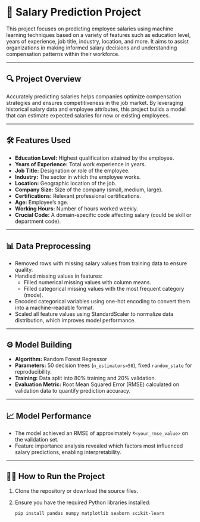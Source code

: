 # 💼 Salary Prediction Project

This project focuses on predicting employee salaries using machine learning techniques based on a variety of features such as education level, years of experience, job title, industry, location, and more. It aims to assist organizations in making informed salary decisions and understanding compensation patterns within their workforce.

---

## 🔍 Project Overview

Accurately predicting salaries helps companies optimize compensation strategies and ensures competitiveness in the job market. By leveraging historical salary data and employee attributes, this project builds a model that can estimate expected salaries for new or existing employees.

---

## 🛠 Features Used

- **Education Level:** Highest qualification attained by the employee.
- **Years of Experience:** Total work experience in years.
- **Job Title:** Designation or role of the employee.
- **Industry:** The sector in which the employee works.
- **Location:** Geographic location of the job.
- **Company Size:** Size of the company (small, medium, large).
- **Certifications:** Relevant professional certifications.
- **Age:** Employee’s age.
- **Working Hours:** Number of hours worked weekly.
- **Crucial Code:** A domain-specific code affecting salary (could be skill or department code).

---

## 📊 Data Preprocessing

- Removed rows with missing salary values from training data to ensure quality.
- Handled missing values in features:
  - Filled numerical missing values with column means.
  - Filled categorical missing values with the most frequent category (mode).
- Encoded categorical variables using one-hot encoding to convert them into a machine-readable format.
- Scaled all feature values using StandardScaler to normalize data distribution, which improves model performance.

---

## ⚙️ Model Building

- **Algorithm:** Random Forest Regressor
- **Parameters:** 50 decision trees (`n_estimators=50`), fixed `random_state` for reproducibility.
- **Training:** Data split into 80% training and 20% validation.
- **Evaluation Metric:** Root Mean Squared Error (RMSE) calculated on validation data to quantify prediction accuracy.

---

## 📈 Model Performance

- The model achieved an RMSE of approximately `₹<your_rmse_value>` on the validation set.
- Feature importance analysis revealed which factors most influenced salary predictions, enabling interpretability.

---

## 🧑‍💻 How to Run the Project

1. Clone the repository or download the source files.
2. Ensure you have the required Python libraries installed:

   ```bash
   pip install pandas numpy matplotlib seaborn scikit-learn
